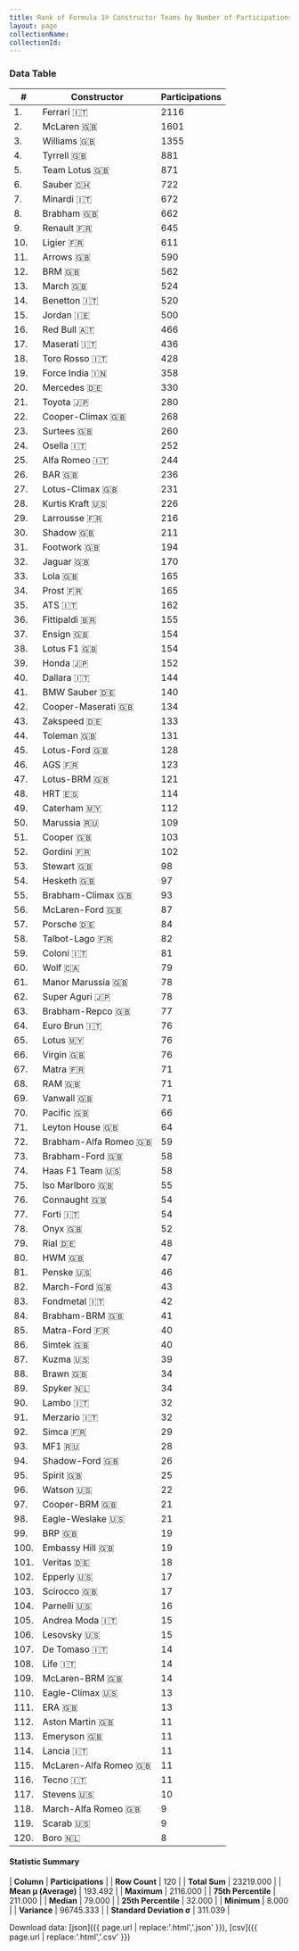 ```yaml
---
title: Rank of Formula 1® Constructor Teams by Number of Participations
layout: page
collectionName: 
collectionId: 
---
```




<canvas id="chart" width="400" height="180"></canvas>
<script>
var data = {
    "datasets": [
        {
            "backgroundColor": [
                "EB212E",
                "FCA13B",
                "EAE4ED",
                "274B72",
                "09630C",
                "0736A5",
                "1B1D1D",
                "243F73",
                "FDE139",
                "0F5DBB",
                "FFA500",
                "144D44",
                "E53524",
                "73C2FB",
                "FFFF01",
                "121D32",
                "C0BEC3",
                "2039C3",
                "F6AFC1",
                "18A19B",
                "D70028",
                "273027",
                "888888",
                "888888",
                "B21827",
                "FFFFFF",
                "025839",
                "D33949",
                "888888",
                "FA9B27",
                "888888",
                "095921",
                "888888",
                "0D1773",
                "888888",
                "888888",
                "888888",
                "F6CA46",
                "FFFFFF",
                "888888",
                "20359D",
                "1A2446",
                "888888",
                "888888",
                "025839",
                "888888",
                "457439",
                "BE9D56",
                "124411",
                "5E0A16",
                "273027",
                "888888",
                "FFFFFF",
                "FFFFFF",
                "243F73",
                "AAAAAA",
                "DDDDDD",
                "888888",
                "888888",
                "A3805E",
                "5E0A16",
                "E30010",
                "243F73",
                "888888",
                "006400",
                "F60002",
                "888888",
                "888888",
                "336667",
                "888888",
                "888888",
                "888888",
                "07316F",
                "CF0F18",
                "888888",
                "888888",
                "888888",
                "888888",
                "888888",
                "888888",
                "2077C9",
                "888888",
                "888888",
                "888888",
                "3FB2B3",
                "888888",
                "C4333B",
                "E2F833",
                "FFA500",
                "888888",
                "888888",
                "888888",
                "343434",
                "888888",
                "888888",
                "FC8881",
                "888888",
                "1A284B",
                "888888",
                "888888",
                "888888",
                "DBC75F",
                "888888",
                "888888",
                "888888",
                "888888",
                "888888",
                "888888",
                "888888",
                "888888",
                "888888",
                "888888",
                "888888",
                "888888",
                "888888",
                "888888",
                "888888",
                "888888",
                "888888",
                "888888"
            ],
            "borderColor": [
                "16191A",
                "0D1D20",
                "082957",
                "444444",
                "444444",
                "A17A5D",
                "444444",
                "444444",
                "424B52",
                "444444",
                "444444",
                "444444",
                "444444",
                "444444",
                "444444",
                "FDCC2F",
                "444444",
                "FC181D",
                "C81625",
                "D7D7D5",
                "444444",
                "444444",
                "444444",
                "444444",
                "444444",
                "444444",
                "444444",
                "444444",
                "444444",
                "444444",
                "444444",
                "444444",
                "444444",
                "444444",
                "444444",
                "444444",
                "444444",
                "444444",
                "444444",
                "444444",
                "444444",
                "444444",
                "444444",
                "444444",
                "444444",
                "444444",
                "444444",
                "444444",
                "444444",
                "444444",
                "444444",
                "444444",
                "444444",
                "444444",
                "444444",
                "444444",
                "444444",
                "444444",
                "444444",
                "444444",
                "444444",
                "444444",
                "444444",
                "444444",
                "444444",
                "444444",
                "444444",
                "444444",
                "444444",
                "444444",
                "444444",
                "444444",
                "444444",
                "4D4E52",
                "444444",
                "444444",
                "444444",
                "444444",
                "444444",
                "444444",
                "444444",
                "444444",
                "444444",
                "444444",
                "444444",
                "444444",
                "444444",
                "444444",
                "444444",
                "444444",
                "444444",
                "444444",
                "444444",
                "444444",
                "444444",
                "444444",
                "444444",
                "444444",
                "444444",
                "444444",
                "444444",
                "444444",
                "444444",
                "444444",
                "444444",
                "444444",
                "444444",
                "444444",
                "444444",
                "444444",
                "444444",
                "444444",
                "444444",
                "444444",
                "444444",
                "444444",
                "444444",
                "444444",
                "444444",
                "444444"
            ],
            "borderWidth": 1,
            "data": [
                2116.0,
                1601.0,
                1355.0,
                881.0,
                871.0,
                722.0,
                672.0,
                662.0,
                645.0,
                611.0,
                590.0,
                562.0,
                524.0,
                520.0,
                500.0,
                466.0,
                436.0,
                428.0,
                358.0,
                330.0,
                280.0,
                268.0,
                260.0,
                252.0,
                244.0,
                236.0,
                231.0,
                226.0,
                216.0,
                211.0,
                194.0,
                170.0,
                165.0,
                165.0,
                162.0,
                155.0,
                154.0,
                154.0,
                152.0,
                144.0,
                140.0,
                134.0,
                133.0,
                131.0,
                128.0,
                123.0,
                121.0,
                114.0,
                112.0,
                109.0,
                103.0,
                102.0,
                98.0,
                97.0,
                93.0,
                87.0,
                84.0,
                82.0,
                81.0,
                79.0,
                78.0,
                78.0,
                77.0,
                76.0,
                76.0,
                76.0,
                71.0,
                71.0,
                71.0,
                66.0,
                64.0,
                59.0,
                58.0,
                58.0,
                55.0,
                54.0,
                54.0,
                52.0,
                48.0,
                47.0,
                46.0,
                43.0,
                42.0,
                41.0,
                40.0,
                40.0,
                39.0,
                34.0,
                34.0,
                32.0,
                32.0,
                29.0,
                28.0,
                26.0,
                25.0,
                22.0,
                21.0,
                21.0,
                19.0,
                19.0,
                18.0,
                17.0,
                17.0,
                16.0,
                15.0,
                15.0,
                14.0,
                14.0,
                14.0,
                13.0,
                13.0,
                11.0,
                11.0,
                11.0,
                11.0,
                11.0,
                10.0,
                9.0,
                9.0,
                8.0
            ],
            "label": "Participations"
        }
    ],
    "labels": [
        "Ferrari",
        "McLaren",
        "Williams",
        "Tyrrell",
        "Team Lotus",
        "Sauber",
        "Minardi",
        "Brabham",
        "Renault",
        "Ligier",
        "Arrows",
        "BRM",
        "March",
        "Benetton",
        "Jordan",
        "Red Bull",
        "Maserati",
        "Toro Rosso",
        "Force India",
        "Mercedes",
        "Toyota",
        "Cooper-Climax",
        "Surtees",
        "Osella",
        "Alfa Romeo",
        "BAR",
        "Lotus-Climax",
        "Kurtis Kraft",
        "Larrousse",
        "Shadow",
        "Footwork",
        "Jaguar",
        "Lola",
        "Prost",
        "ATS",
        "Fittipaldi",
        "Ensign",
        "Lotus F1",
        "Honda",
        "Dallara",
        "BMW Sauber",
        "Cooper-Maserati",
        "Zakspeed",
        "Toleman",
        "Lotus-Ford",
        "AGS",
        "Lotus-BRM",
        "HRT",
        "Caterham",
        "Marussia",
        "Cooper",
        "Gordini",
        "Stewart",
        "Hesketh",
        "Brabham-Climax",
        "McLaren-Ford",
        "Porsche",
        "Talbot-Lago",
        "Coloni",
        "Wolf",
        "Manor Marussia",
        "Super Aguri",
        "Brabham-Repco",
        "Euro Brun",
        "Lotus",
        "Virgin",
        "Matra",
        "RAM",
        "Vanwall",
        "Pacific",
        "Leyton House",
        "Brabham-Alfa Romeo",
        "Brabham-Ford",
        "Haas F1 Team",
        "Iso Marlboro",
        "Connaught",
        "Forti",
        "Onyx",
        "Rial",
        "HWM",
        "Penske",
        "March-Ford",
        "Fondmetal",
        "Brabham-BRM",
        "Matra-Ford",
        "Simtek",
        "Kuzma",
        "Brawn",
        "Spyker",
        "Lambo",
        "Merzario",
        "Simca",
        "MF1",
        "Shadow-Ford",
        "Spirit",
        "Watson",
        "Cooper-BRM",
        "Eagle-Weslake",
        "BRP",
        "Embassy Hill",
        "Veritas",
        "Epperly",
        "Scirocco",
        "Parnelli",
        "Andrea Moda",
        "Lesovsky",
        "De Tomaso",
        "Life",
        "McLaren-BRM",
        "Eagle-Climax",
        "ERA",
        "Aston Martin",
        "Emeryson",
        "Lancia",
        "McLaren-Alfa Romeo",
        "Tecno",
        "Stevens",
        "March-Alfa Romeo",
        "Scarab",
        "Boro"
    ]
};
var options = {
  legend: {
    display: false
  },
  scales: {
    xAxes: [{
      ticks: {
        beginAtZero: true,
        maxRotation: 180,
        display: window.innerWidth > 800
      }
    }],
    yAxes: [{
      ticks: {
        beginAtZero: true
      }
    }]
  },
  onResize: function(chart, size) {
    chart.options.scales.xAxes[0].ticks.display = size.width > 800;
  }
};
var chart = new Chart("chart", {
    data: data,
    type: 'bar',
    options: options
});
</script>



### Data Table

| # | Constructor | Participations |
|--|--|--|
| 1. | Ferrari 🇮🇹 | 2116 |
| 2. | McLaren 🇬🇧 | 1601 |
| 3. | Williams 🇬🇧 | 1355 |
| 4. | Tyrrell 🇬🇧 | 881 |
| 5. | Team Lotus 🇬🇧 | 871 |
| 6. | Sauber 🇨🇭 | 722 |
| 7. | Minardi 🇮🇹 | 672 |
| 8. | Brabham 🇬🇧 | 662 |
| 9. | Renault 🇫🇷 | 645 |
| 10. | Ligier 🇫🇷 | 611 |
| 11. | Arrows 🇬🇧 | 590 |
| 12. | BRM 🇬🇧 | 562 |
| 13. | March 🇬🇧 | 524 |
| 14. | Benetton 🇮🇹 | 520 |
| 15. | Jordan 🇮🇪 | 500 |
| 16. | Red Bull 🇦🇹 | 466 |
| 17. | Maserati 🇮🇹 | 436 |
| 18. | Toro Rosso 🇮🇹 | 428 |
| 19. | Force India 🇮🇳 | 358 |
| 20. | Mercedes 🇩🇪 | 330 |
| 21. | Toyota 🇯🇵 | 280 |
| 22. | Cooper-Climax 🇬🇧 | 268 |
| 23. | Surtees 🇬🇧 | 260 |
| 24. | Osella 🇮🇹 | 252 |
| 25. | Alfa Romeo 🇮🇹 | 244 |
| 26. | BAR 🇬🇧 | 236 |
| 27. | Lotus-Climax 🇬🇧 | 231 |
| 28. | Kurtis Kraft 🇺🇸 | 226 |
| 29. | Larrousse 🇫🇷 | 216 |
| 30. | Shadow 🇬🇧 | 211 |
| 31. | Footwork 🇬🇧 | 194 |
| 32. | Jaguar 🇬🇧 | 170 |
| 33. | Lola 🇬🇧 | 165 |
| 34. | Prost 🇫🇷 | 165 |
| 35. | ATS 🇮🇹 | 162 |
| 36. | Fittipaldi 🇧🇷 | 155 |
| 37. | Ensign 🇬🇧 | 154 |
| 38. | Lotus F1 🇬🇧 | 154 |
| 39. | Honda 🇯🇵 | 152 |
| 40. | Dallara 🇮🇹 | 144 |
| 41. | BMW Sauber 🇩🇪 | 140 |
| 42. | Cooper-Maserati 🇬🇧 | 134 |
| 43. | Zakspeed 🇩🇪 | 133 |
| 44. | Toleman 🇬🇧 | 131 |
| 45. | Lotus-Ford 🇬🇧 | 128 |
| 46. | AGS 🇫🇷 | 123 |
| 47. | Lotus-BRM 🇬🇧 | 121 |
| 48. | HRT 🇪🇸 | 114 |
| 49. | Caterham 🇲🇾 | 112 |
| 50. | Marussia 🇷🇺 | 109 |
| 51. | Cooper 🇬🇧 | 103 |
| 52. | Gordini 🇫🇷 | 102 |
| 53. | Stewart 🇬🇧 | 98 |
| 54. | Hesketh 🇬🇧 | 97 |
| 55. | Brabham-Climax 🇬🇧 | 93 |
| 56. | McLaren-Ford 🇬🇧 | 87 |
| 57. | Porsche 🇩🇪 | 84 |
| 58. | Talbot-Lago 🇫🇷 | 82 |
| 59. | Coloni 🇮🇹 | 81 |
| 60. | Wolf 🇨🇦 | 79 |
| 61. | Manor Marussia 🇬🇧 | 78 |
| 62. | Super Aguri 🇯🇵 | 78 |
| 63. | Brabham-Repco 🇬🇧 | 77 |
| 64. | Euro Brun 🇮🇹 | 76 |
| 65. | Lotus 🇲🇾 | 76 |
| 66. | Virgin 🇬🇧 | 76 |
| 67. | Matra 🇫🇷 | 71 |
| 68. | RAM 🇬🇧 | 71 |
| 69. | Vanwall 🇬🇧 | 71 |
| 70. | Pacific 🇬🇧 | 66 |
| 71. | Leyton House 🇬🇧 | 64 |
| 72. | Brabham-Alfa Romeo 🇬🇧 | 59 |
| 73. | Brabham-Ford 🇬🇧 | 58 |
| 74. | Haas F1 Team 🇺🇸 | 58 |
| 75. | Iso Marlboro 🇬🇧 | 55 |
| 76. | Connaught 🇬🇧 | 54 |
| 77. | Forti 🇮🇹 | 54 |
| 78. | Onyx 🇬🇧 | 52 |
| 79. | Rial 🇩🇪 | 48 |
| 80. | HWM 🇬🇧 | 47 |
| 81. | Penske 🇺🇸 | 46 |
| 82. | March-Ford 🇬🇧 | 43 |
| 83. | Fondmetal 🇮🇹 | 42 |
| 84. | Brabham-BRM 🇬🇧 | 41 |
| 85. | Matra-Ford 🇫🇷 | 40 |
| 86. | Simtek 🇬🇧 | 40 |
| 87. | Kuzma 🇺🇸 | 39 |
| 88. | Brawn 🇬🇧 | 34 |
| 89. | Spyker 🇳🇱 | 34 |
| 90. | Lambo 🇮🇹 | 32 |
| 91. | Merzario 🇮🇹 | 32 |
| 92. | Simca 🇫🇷 | 29 |
| 93. | MF1 🇷🇺 | 28 |
| 94. | Shadow-Ford 🇬🇧 | 26 |
| 95. | Spirit 🇬🇧 | 25 |
| 96. | Watson 🇺🇸 | 22 |
| 97. | Cooper-BRM 🇬🇧 | 21 |
| 98. | Eagle-Weslake 🇺🇸 | 21 |
| 99. | BRP 🇬🇧 | 19 |
| 100. | Embassy Hill 🇬🇧 | 19 |
| 101. | Veritas 🇩🇪 | 18 |
| 102. | Epperly 🇺🇸 | 17 |
| 103. | Scirocco 🇬🇧 | 17 |
| 104. | Parnelli 🇺🇸 | 16 |
| 105. | Andrea Moda 🇮🇹 | 15 |
| 106. | Lesovsky 🇺🇸 | 15 |
| 107. | De Tomaso 🇮🇹 | 14 |
| 108. | Life 🇮🇹 | 14 |
| 109. | McLaren-BRM 🇬🇧 | 14 |
| 110. | Eagle-Climax 🇺🇸 | 13 |
| 111. | ERA 🇬🇧 | 13 |
| 112. | Aston Martin 🇬🇧 | 11 |
| 113. | Emeryson 🇬🇧 | 11 |
| 114. | Lancia 🇮🇹 | 11 |
| 115. | McLaren-Alfa Romeo 🇬🇧 | 11 |
| 116. | Tecno 🇮🇹 | 11 |
| 117. | Stevens 🇺🇸 | 10 |
| 118. | March-Alfa Romeo 🇬🇧 | 9 |
| 119. | Scarab 🇺🇸 | 9 |
| 120. | Boro 🇳🇱 | 8 |

#### Statistic Summary

| **Column** | **Participations** |
| **Row Count** | 120 |
| **Total Sum** | 23219.000 |
| **Mean μ (Average)** | 193.492 |
| **Maximum** | 2116.000 |
| **75th Percentile** | 211.000 |
| **Median** | 79.000 |
| **25th Percentile** | 32.000 |
| **Minimum** | 8.000 |
| **Variance** | 96745.333 |
| **Standard Deviation σ** | 311.039 |

Download data: [json]({{ page.url | replace:'.html','.json' }}), [csv]({{ page.url | replace:'.html','.csv' }})
